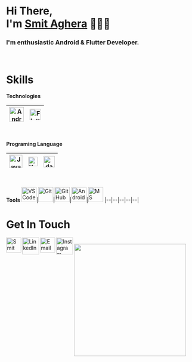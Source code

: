 
<h1>Hi There, <br/> I'm <a href="https://www.Smit Aghera.dev" target="_blank">Smit Aghera</a> 🙋🏻‍♂️</h1> 

<h3><b>I'm enthusiastic Android & Flutter Developer.</b></h3>

<br/>
<h1>Skills</h1>

 **Technologies**

<img alt="Android Studio" width="39px" src="https://upload.wikimedia.org/wikipedia/commons/c/c1/Android_Studio_icon_%282023%29.svg"/>|<img alt="Flutter" width="30px" src="https://img.icons8.com/color/48/flutter.png"/> 
|--|--|

<br/>

 **Programing Language**

<img alt="Java" width="35px" src="https://img.icons8.com/color/48/java-coffee-cup-logo--v1.png"/>|<img alt="Kotlin" width="25px" src="https://img.icons8.com/external-tal-revivo-color-tal-revivo/24/external-kotlin-a-cross-platform-statically-typed-general-purpose-programming-language-with-type-inference-logo-color-tal-revivo.png"/>|<img alt="dart" width="30px" src="https://www.vectorlogo.zone/logos/dartlang/dartlang-icon.svg">|
 |--|--|--|
<br/>

 **Tools**
 <img alt="VS Code" width="40px" src="https://img.icons8.com/fluent/48/000000/visual-studio-code-2019.png"/>|<img alt="Git" width="40px" src="https://img.icons8.com/color/48/000000/git.png"/>|<img alt="Git Hub" width="40px" src="https://img.icons8.com/fluent/240/000000/github.png"/>|<img alt="Android Studio" width="40px" src="https://img.icons8.com/color/48/android-studio--v3.png"/>|<img alt="MS Office" width="40px" src="https://img.icons8.com/fluent/48/000000/microsoft-office-2019.png"/>
 |--|--|--|--|--|
 <br/>
 <h1>Get In Touch</h1>

[<img align="left" alt="Smit Aghera" width="40px" src="https://img.icons8.com/cotton/64/000000/earth-planet--v2.png"/>](https://www.smitaghera7778.com)
[<img align="left" alt="LinkedIn - Dhaval Bheda" width="45px" src="https://img.icons8.com/fluent/96/000000/linkedin.png"/>](https://www.linkedin.com/in/smitaghera) 
[<img align="left" alt="Email - Dhaval Bheda" width="40px" src="https://img.icons8.com/cute-clipart/64/000000/upload-mail.png" />](mailto:smit4180@gmail.com) 
[<img align="left" alt="Instagram - Dhaval Bheda" width="45px" src="https://img.icons8.com/cute-clipart/64/000000/instagram-new.png"/>](https://www.instagram.com/smit_7778)
<br/>
<img align="Center" src="https://media.giphy.com/media/sUHnQhe6GJloCs53Rv/giphy.gif" width="300">
